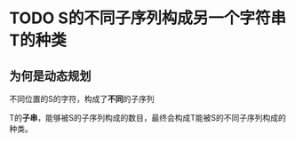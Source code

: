 # TODO S的不同子序列构成另一个字符串T的种类

## 为何是动态规划

不同位置的S的字符，构成了**不同**的子序列

T的**子串**，能够被S的子序列构成的数目，最终会构成T能被S的不同子序列构成的种类。